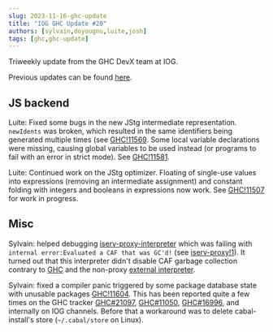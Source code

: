 ```yaml
---
slug: 2023-11-16-ghc-update
title: "IOG GHC Update #20"
authors: [sylvain,doyougnu,luite,josh]
tags: [ghc,ghc-update]
---
```


Triweekly update from the GHC DevX team at IOG.

<!-- truncate -->

Previous updates can be found [here](https://engineering.iog.io/tags/ghc-update).

## JS backend

Luite: Fixed some bugs in the new JStg intermediate representation. `newIdents` was broken, which resulted in the same identifiers
being generated multiple times (see [GHC!11569](https://gitlab.haskell.org/ghc/ghc/-/merge_requests/11569). Some local variable declarations
were missing, causing global variables to be used instead (or programs to fail with an error in strict mode). See
[GHC!11581](https://gitlab.haskell.org/ghc/ghc/-/merge_requests/11581).

Luite: Continued work on the JStg optimizer. Floating of single-use values into expressions (removing an intermediate assignment) and constant
folding with integers and booleans in expressions now work. See [GHC!11507](https://gitlab.haskell.org/ghc/ghc/-/merge_requests/11507)
for work in progress.

## Misc

Sylvain: helped debugging
[iserv-proxy-interpreter](https://gitlab.haskell.org/ghc/iserv-proxy) which was
failing with `internal error:Evaluated a CAF that was GC'd!` (see [iserv-proxy!1](https://gitlab.haskell.org/ghc/iserv-proxy/-/merge_requests/1)).
It turned out that this interpreter didn't disable CAF garbage collection contrary to
[GHC](https://gitlab.haskell.org/ghc/ghc/-/blob/master/compiler/cbits/keepCAFsForGHCi.c)
and the non-proxy [external
interpreter](https://gitlab.haskell.org/ghc/ghc/-/blob/master/utils/iserv/cbits/iservmain.c).

Sylvain: fixed a compiler panic triggered by some package database state with
unusable packages
[GHC!11604](https://gitlab.haskell.org/ghc/ghc/-/merge_requests/11604).
This has been reported quite a few times on the GHC tracker [GHC#21097](https://gitlab.haskell.org/ghc/ghc/-/issues/21097),
[GHC#11050](https://gitlab.haskell.org/ghc/ghc/-/issues/11050), [GHC#16996](https://gitlab.haskell.org/ghc/ghc/-/issues/16996),
and internally on IOG channels. Before that a workaround was to delete cabal-install's store (`~/.cabal/store` on Linux).
